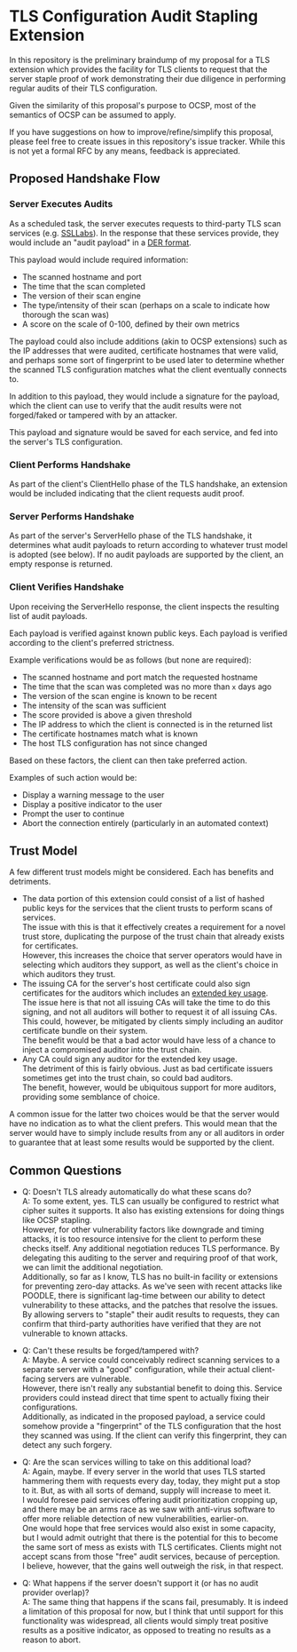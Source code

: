 TLS Configuration Audit Stapling Extension
==========================================

In this repository is the preliminary braindump of my proposal for a TLS
extension which provides the facility for TLS clients to request that the
server staple proof of work demonstrating their due diligence in performing
regular audits of their TLS configuration.

Given the similarity of this proposal's purpose to OCSP, most of the semantics
of OCSP can be assumed to apply.

If you have suggestions on how to improve/refine/simplify this proposal, please
feel free to create issues in this repository's issue tracker. While this is
not yet a formal RFC by any means, feedback is appreciated.

Proposed Handshake Flow
-----------------------

### Server Executes Audits

As a scheduled task, the server executes requests to third-party TLS
scan services (e.g. [SSLLabs](https://www.ssllabs.com/ssltest/)). In the
response that these services provide, they would include an "audit payload" in
a [DER format](https://en.wikipedia.org/wiki/X.690#DER_encoding).

This payload would include required information:

* The scanned hostname and port
* The time that the scan completed
* The version of their scan engine
* The type/intensity of their scan (perhaps on a scale to indicate how thorough
  the scan was)
* A score on the scale of 0-100, defined by their own metrics

The payload could also include additions (akin to OCSP extensions)
such as the IP addresses that were audited, certificate hostnames that were
valid, and perhaps some sort of fingerprint to be used later to determine
whether the scanned TLS configuration matches what the client eventually
connects to.

In addition to this payload, they would include a signature for the payload,
which the client can use to verify that the audit results were not
forged/faked or tampered with by an attacker.

This payload and signature would be saved for each service, and fed into
the server's TLS configuration.

### Client Performs Handshake

As part of the client's ClientHello phase of the TLS handshake, an extension
would be included indicating that the client requests audit proof.

### Server Performs Handshake

As part of the server's ServerHello phase of the TLS handshake, it determines
what audit payloads to return according to whatever trust model is adopted
(see below). If no audit payloads are supported by the client, an empty
response is returned.

### Client Verifies Handshake

Upon receiving the ServerHello response, the client inspects the resulting list
of audit payloads.

Each payload is verified against known public keys. Each payload is verified
according to the client's preferred strictness.

Example verifications would be as follows (but none are required):

* The scanned hostname and port match the requested hostname
* The time that the scan was completed was no more than `x` days ago
* The version of the scan engine is known to be recent
* The intensity of the scan was sufficient
* The score provided is above a given threshold
* The IP address to which the client is connected is in the returned list
* The certificate hostnames match what is known
* The host TLS configuration has not since changed

Based on these factors, the client can then take preferred action.

Examples of such action would be:

* Display a warning message to the user
* Display a positive indicator to the user
* Prompt the user to continue
* Abort the connection entirely (particularly in an automated context)

Trust Model
-----------

A few different trust models might be considered. Each has benefits and
detriments.

* The data portion of this extension could consist of a list of hashed public
  keys for the services that the client trusts to perform scans of services.  
  The issue with this is that it effectively creates a requirement for a novel
  trust store, duplicating the purpose of the trust chain that already exists
  for certificates.  
  However, this increases the choice that server operators would have in
  selecting which auditors they support, as well as the client's choice in which
  auditors they trust.
* The issuing CA for the server's host certificate could also sign certificates
  for the auditors which includes an
  [extended key usage](https://en.wikipedia.org/wiki/X.509#Extensions_informing_a_specific_usage_of_a_certificate).  
  The issue here is that not all issuing CAs will take the time to do this
  signing, and not all auditors will bother to request it of all issuing CAs.
  This could, however, be mitigated by clients simply including an auditor
  certificate bundle on their system.  
  The benefit would be that a bad actor would have less of a chance to
  inject a compromised auditor into the trust chain.
* Any CA could sign any auditor for the extended key usage.  
  The detriment of this is fairly obvious. Just as bad certificate issuers
  sometimes get into the trust chain, so could bad auditors.  
  The benefit, however, would be ubiquitous support for more auditors, providing
  some semblance of choice.

A common issue for the latter two choices would be that the server would have
no indication as to what the client prefers. This would mean that the server
would have to simply include results from any or all auditors in order to
guarantee that at least some results would be supported by the client.

Common Questions
----------------

* Q: Doesn't TLS already automatically do what these scans do?  
  A: To some extent, yes. TLS can usually be configured to restrict what
     cipher suites it supports. It also has existing extensions for doing things
     like OCSP stapling.  
     However, for other vulnerability factors like downgrade and timing attacks,
     it is too resource intensive for the client to perform these checks itself.
     Any additional negotiation reduces TLS performance. By delegating this
     auditing to the server and requiring proof of that work, we can limit the
     additional negotiation.  
     Additionally, so far as I know, TLS has no built-in facility or extensions
     for preventing zero-day attacks. As we've seen with recent attacks like
     POODLE, there is significant lag-time between our ability to detect
     vulnerability to these attacks, and the patches that resolve the issues.  
     By allowing servers to "staple" their audit results to requests, they can
     confirm that third-party authorities have verified that they are not
     vulnerable to known attacks.

* Q: Can't these results be forged/tampered with?  
  A: Maybe. A service could conceivably redirect scanning services to a separate
     server with a "good" configuration, while their actual client-facing
     servers are vulnerable.  
     However, there isn't really any substantial benefit to doing this. Service
     providers could instead direct that time spent to actually fixing their
     configurations.  
     Additionally, as indicated in the proposed payload, a service could
     somehow provide a "fingerprint" of the TLS configuration that the host
     they scanned was using. If the client can verify this fingerprint, they
     can detect any such forgery.

* Q: Are the scan services willing to take on this additional load?  
  A: Again, maybe. If every server in the world that uses TLS started hammering
     them with requests every day, today, they might put a stop to it. But,
     as with all sorts of demand, supply will increase to meet it.  
     I would foresee paid services offering audit prioritization cropping up,
     and there may be an arms race as we saw with anti-virus software to offer
     more reliable detection of new vulnerabilities, earlier-on.  
     One would hope that free services would also exist in some capacity, but
     I would admit outright that there is the potential for this to become the
     same sort of mess as exists with TLS certificates. Clients might not
     accept scans from those "free" audit services, because of perception.  
     I believe, however, that the gains well outweigh the risk, in that respect.

* Q: What happens if the server doesn't support it (or has no audit provider
     overlap)?  
  A: The same thing that happens if the scans fail, presumably. It is indeed
     a limitation of this proposal for now, but I think that until support
     for this functionality was widespread, all clients would simply treat
     positive results as a positive indicator, as opposed to treating no results
     as a reason to abort.
